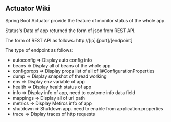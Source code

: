 ## Actuator Wiki

Spring Boot Actuator provide the feature of monitor status of the whole app.

Status's Data of app returned the form of json from REST API.

The form of REST API as follows:
http://\[ip\]:\[port\]/\[endpoint\]

The type of endpoint as follows:
- autoconfig => Display auto config info
- beans => Display all of beans of the whole app
- configprops => Display props list of all of @ConfigurationProperties
- dump => Display snapshot of thread working
- env => Display env variable of app
- health => Display health status of app
- info => Display info of app, need to custome info data field
- mappings => Display all of url path
- metrics => Display Metircs info of app
- shutdown => Shutdown app. need to enable from application.properties 
- trace => Display traces of http requests

